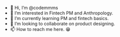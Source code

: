 - 👋 Hi, I’m @codemmms
- 👀 I’m interested in Fintech PM and Anthropology.
- 🌱 I’m currently learning PM and fintech basics.
- 💞️ I’m looking to collaborate on product designing.
- 📫 How to reach me here.
😁

<!---
codemmms/codemmms is a ✨ special ✨ repository because its `README.md` (this file) appears on your GitHub profile.
You can click the Preview link to take a look at your changes.
--->

